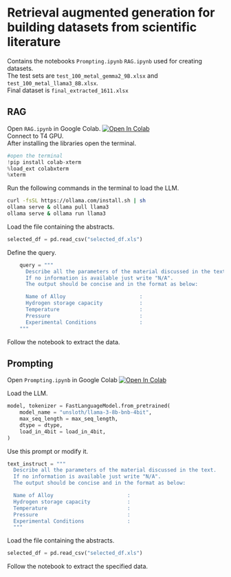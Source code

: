 # Retrieval augmented generation for building datasets from scientific literature
Contains the notebooks `Prompting.ipynb` `RAG.ipynb` used for creating datasets.\
The test sets are `test_100_metal_gemma2_9B.xlsx` and `test_100_metal_llama3_8B.xlsx`.\
Final dataset is `final_extracted_1611.xlsx`


## RAG
Open `RAG.ipynb` in Google Colab.
<a target="_blank" href="https://colab.research.google.com/github/catastropiyush/RAG-dataset-gen/blob/main/RAG.ipynb">
  <img src="https://colab.research.google.com/assets/colab-badge.svg" alt="Open In Colab"/>
</a>\
Connect to T4 GPU.\
After installing the libraries open the terminal.
```python
#open the terminal
!pip install colab-xterm
%load_ext colabxterm
%xterm
```
Run the following commands in the terminal to load the LLM.
```bash
curl -fsSL https://ollama.com/install.sh | sh
ollama serve & ollama pull llama3
ollama serve & ollama run llama3
```
Load the file containing the abstracts.
```python
selected_df = pd.read_csv("selected_df.xls")
```
Define the query.
```python
    query = """
      Describe all the parameters of the material discussed in the text.
      If no information is available just write "N/A".
      The output should be concise and in the format as below:

      Name of Alloy                        :
      Hydrogen storage capacity            :
      Temperature                          :
      Pressure                             :
      Experimental Conditions              :
    """
```
Follow the notebook to extract the data.

## Prompting
Open `Prompting.ipynb` in Google Colab
<a target="_blank" href="https://colab.research.google.com/github/catastropiyush/RAG-dataset-gen/blob/main/Prompting.ipynb">
  <img src="https://colab.research.google.com/assets/colab-badge.svg" alt="Open In Colab"/>
</a>

Load the LLM.
```python
model, tokenizer = FastLanguageModel.from_pretrained(
    model_name = "unsloth/llama-3-8b-bnb-4bit",
    max_seq_length = max_seq_length,
    dtype = dtype,
    load_in_4bit = load_in_4bit,
)
```
Use this prompt or modify it.
```python
text_instruct = """
  Describe all the parameters of the material discussed in the text.
  If no information is available just write "N/A".
  The output should be concise and in the format as below:

  Name of Alloy                        :
  Hydrogen storage capacity            :
  Temperature                          :
  Pressure                             :
  Experimental Conditions              :
  """
```
Load the file containing the abstracts.
```python
selected_df = pd.read_csv("selected_df.xls")
```
Follow the notebook to extract the specified data.
